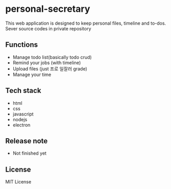 # personal-secretary
This web application is designed to keep personal files, timeline and to-dos.
Sever source codes in private repository

## Functions   
- Manage todo list(basically todo crud)
- Remind your jobs (with timeline)
- Upload files (just 프로 일잘러 grade)   
- Manage your time  

## Tech stack
- html
- css
- javascript
- nodejs
- electron   
   
## Release note   
- Not finished yet

## License
 MIT License
